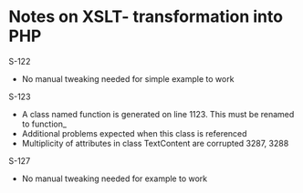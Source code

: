 # Notes on XSLT- transformation into PHP

S-122
- No manual tweaking needed for simple example to work

S-123
- A class named function is generated on line 1123. This must be renamed to function_
- Additional problems expected when this class is referenced
- Multiplicity of attributes in class TextContent are corrupted 3287, 3288

S-127
- No manual tweaking needed for example to work